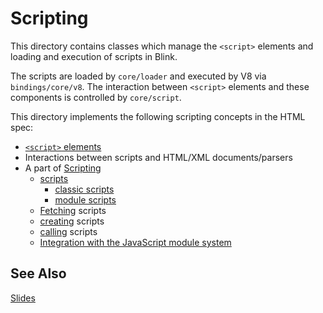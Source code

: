 # Scripting

This directory contains classes which manage the `<script>` elements and
loading and execution of scripts in Blink.

The scripts are loaded by `core/loader` and executed by V8 via `bindings/core/v8`.
The interaction between `<script>` elements and these components is controlled by `core/script`.

This directory implements the following scripting concepts in the HTML spec:

*   [`<script>` elements](https://html.spec.whatwg.org/multipage/scripting.html#the-script-element)
*   Interactions between scripts and HTML/XML documents/parsers
*   A part of [Scripting](https://html.spec.whatwg.org/multipage/webappapis.html#scripting)
    * [scripts](https://html.spec.whatwg.org/multipage/webappapis.html#definitions-2)
        * [classic scripts](https://html.spec.whatwg.org/multipage/webappapis.html#classic-script)
        * [module scripts](https://html.spec.whatwg.org/multipage/webappapis.html#module-script)
    * [Fetching](https://html.spec.whatwg.org/multipage/webappapis.html#fetching-scripts) scripts
    * [creating](https://html.spec.whatwg.org/multipage/webappapis.html#creating-scripts) scripts
    * [calling](https://html.spec.whatwg.org/multipage/webappapis.html#calling-scripts) scripts
    * [Integration with the JavaScript module system](https://html.spec.whatwg.org/multipage/webappapis.html#integration-with-the-javascript-module-system)

## See Also

[Slides](https://docs.google.com/presentation/d/1H-1U9LmCghOmviw0nYE_SP_r49-bU42SkViBn539-vg/edit?usp=sharing)
